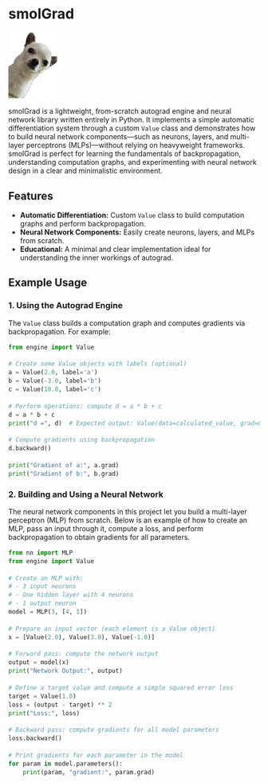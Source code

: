 # smolGrad
<img src="smolgrad_logo.png" alt="smolGrad Logo" width="100">


smolGrad is a lightweight, from-scratch autograd engine and neural network library written entirely in Python. It implements a simple automatic differentiation system through a custom `Value` class and demonstrates how to build neural network components—such as neurons, layers, and multi-layer perceptrons (MLPs)—without relying on heavyweight frameworks. smolGrad is perfect for learning the fundamentals of backpropagation, understanding computation graphs, and experimenting with neural network design in a clear and minimalistic environment.

## Features

- **Automatic Differentiation:** Custom `Value` class to build computation graphs and perform backpropagation.
- **Neural Network Components:** Easily create neurons, layers, and MLPs from scratch.
- **Educational:** A minimal and clear implementation ideal for understanding the inner workings of autograd.

## Example Usage

### 1. Using the Autograd Engine

The `Value` class builds a computation graph and computes gradients via backpropagation. For example:

```python
from engine import Value

# Create some Value objects with labels (optional)
a = Value(2.0, label='a')
b = Value(-3.0, label='b')
c = Value(10.0, label='c')

# Perform operations: compute d = a * b + c
d = a * b + c
print("d =", d)  # Expected output: Value(data=calculated_value, grad=0.0)

# Compute gradients using backpropagation
d.backward()

print("Gradient of a:", a.grad)
print("Gradient of b:", b.grad)
```

### 2. Building and Using a Neural Network

The neural network components in this project let you build a multi-layer perceptron (MLP) from scratch. Below is an example of how to create an MLP, pass an input through it, compute a loss, and perform backpropagation to obtain gradients for all parameters.

```python
from nn import MLP
from engine import Value

# Create an MLP with:
# - 3 input neurons
# - One hidden layer with 4 neurons
# - 1 output neuron
model = MLP(3, [4, 1])

# Prepare an input vector (each element is a Value object)
x = [Value(2.0), Value(3.0), Value(-1.0)]

# Forward pass: compute the network output
output = model(x)
print("Network Output:", output)

# Define a target value and compute a simple squared error loss
target = Value(1.0)
loss = (output - target) ** 2
print("Loss:", loss)

# Backward pass: compute gradients for all model parameters
loss.backward()

# Print gradients for each parameter in the model
for param in model.parameters():
    print(param, "gradient:", param.grad)
```
